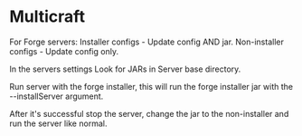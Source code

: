 # Multicraft

For Forge servers:
Installer configs - Update config AND jar.
Non-installer configs - Update config only.

In the servers settings Look for JARs in Server base directory.

Run server with the forge installer, this will run the forge installer jar with the --installServer argument.

After it's successful stop the server, change the jar to the non-installer and run the server like normal.

